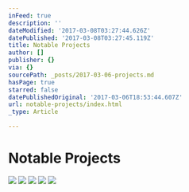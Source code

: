 ```yaml
---
inFeed: true
description: ''
dateModified: '2017-03-08T03:27:44.626Z'
datePublished: '2017-03-08T03:27:45.119Z'
title: Notable Projects
author: []
publisher: {}
via: {}
sourcePath: _posts/2017-03-06-projects.md
hasPage: true
starred: false
datePublishedOriginal: '2017-03-06T18:53:44.607Z'
url: notable-projects/index.html
_type: Article

---
```

# Notable Projects
![](https://the-grid-user-content.s3-us-west-2.amazonaws.com/3eeeb90d-a7e7-4b52-880c-ec84dc9c76fe.jpg)
![](https://s3-us-west-2.amazonaws.com/the-grid-img/p/c9537f1515b8c4ccd951c0bfe106433f967bca17.png)
![](https://s3-us-west-2.amazonaws.com/the-grid-img/p/eead6545e8aa26a0b8cf7908edb54d8f3dbae39c.png)
![](https://the-grid-user-content.s3-us-west-2.amazonaws.com/7af1a751-a307-4376-be83-fd04203539c7.png)
![](https://the-grid-user-content.s3-us-west-2.amazonaws.com/7946feac-f118-4c36-bbfb-ce50405adea1.png)